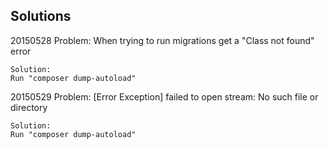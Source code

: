 ## Solutions

20150528
	Problem:
	When trying to run migrations get a "Class not found" error

	Solution:
	Run "composer dump-autoload"

20150529
	Problem:
	[Error Exception] failed to open stream: No such file or directory

	Solution:
	Run "composer dump-autoload"